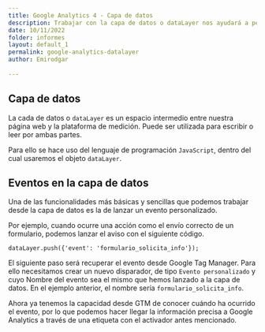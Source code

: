 ```yaml
---
title: Google Analytics 4 - Capa de datos
description: Trabajar con la capa de datos o dataLayer nos ayudará a personalizar y potenciar nuestras implementaciones de analítica web
date: 10/11/2022
folder: informes
layout: default_1
permalink: google-analytics-datalayer
author: Emirodgar
  
---
```


## Capa de datos

La cada de datos o `dataLayer` es un espacio intermedio entre nuestra página web y la plataforma de medición. Puede ser utilizada para escribir o leer por ambas partes. 

Para ello se hace uso del lenguaje de programación `JavaScript`, dentro del cual usaremos el objeto `dataLayer`.

## Eventos en la capa de datos

Una de las funcionalidades más básicas y sencillas que podemos trabajar desde la capa de datos es la de lanzar un evento personalizado.

Por ejemplo, cuando ocurre una acción como el envío correcto de un formulario, podemos lanzar el aviso con el siguiente código.

    dataLayer.push({'event': 'formulario_solicita_info'}); 

El siguiente paso será recuperar el evento desde Google Tag Manager. Para ello necesitamos crear un nuevo disparador, de tipo `Evento personalizado` y cuyo Nombre del evento sea el mismo que hemos lanzado a la capa de datos. En el ejemplo anterior, el nombre sería `formulario_solicita_info`.

Ahora ya tenemos la capacidad desde GTM de conocer cuándo ha ocurrido el evento, por lo que podemos hacer llegar la información precisa a Google Analytics a través de una etiqueta con el activador antes mencionado.
